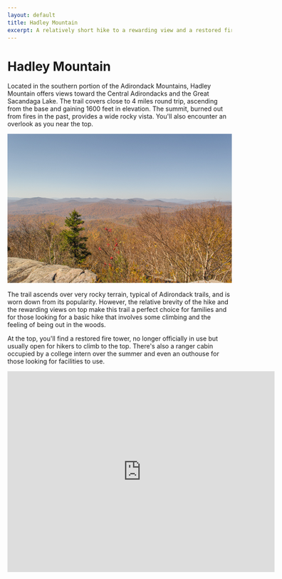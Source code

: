 ```yaml
---
layout: default
title: Hadley Mountain 
excerpt: A relatively short hike to a rewarding view and a restored fire tower
---
```


<h1>Hadley Mountain</h1>

<p>Located in the southern portion of the Adirondack Mountains, Hadley Mountain offers views toward the Central Adirondacks and the Great Sacandaga Lake. The trail covers close to 4 miles round trip, ascending from the base and gaining 1600 feet in elevation. The summit, burned out from fires in the past, provides a wide rocky vista. You'll also encounter an overlook as you near the top.</p>

<img src="/img/hadleymountain.jpg" alt="Hadley Mountain">

<p>The trail ascends over very rocky terrain, typical of Adirondack trails, and is worn down from its popularity. However, the relative brevity of the hike and the rewarding views on top make this trail a perfect choice for families and for those looking for a basic hike that involves some climbing and the feeling of being out in the woods.</p>

<p>At the top, you'll find a restored fire tower, no longer officially in use but usually open for hikers to climb to the top. There's also a ranger cabin occupied by a college intern over the summer and even an outhouse for those looking for facilities to use.</p>

<div class="google-maps">
	<iframe src="https://www.google.com/maps/embed?pb=!1m18!1m12!1m3!1d5372.577489252043!2d-73.95418568984338!3d43.37370150984455!2m3!1f0!2f0!3f0!3m2!1i1024!2i768!4f13.1!3m3!1m2!1s0x0000000000000000%3A0x396103b27966cf98!2sHadley+Mountain+Trail+Head+Parking+Lot!5e1!3m2!1sen!2sus!4v1461419318546" width="600" height="450" frameborder="0" style="border:0" allowfullscreen></iframe>
</div>